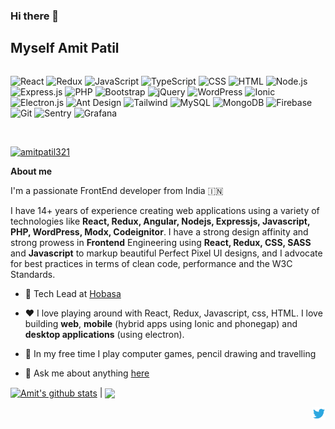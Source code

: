 
  

  

### Hi there 👋

  

  

## Myself Amit Patil
<div style="display: flex">

![React](https://img.shields.io/badge/-React-61DAFB?style=flat&logo=react&logoColor=white)
![Redux](https://img.shields.io/badge/-Redux-764ABC?style=flat&logo=redux&logoColor=white)
![JavaScript](https://img.shields.io/badge/-JavaScript-F7DF1E?style=flat&logo=javascript&logoColor=white)
![TypeScript](https://img.shields.io/badge/-TypeScript-3178C6?style=flat&logo=typescript&logoColor=white)
![CSS](https://img.shields.io/badge/-CSS-1572B6?style=flat&logo=css3&logoColor=white)
![HTML](https://img.shields.io/badge/-HTML5-E34F26?style=flat&logo=html5&logoColor=white)
![Node.js](https://img.shields.io/badge/-Node.js-339933?style=flat&logo=node.js&logoColor=white)
![Express.js](https://img.shields.io/badge/-Express.js-000000?style=flat&logo=express&logoColor=white)
![PHP](https://img.shields.io/badge/-PHP-777BB4?style=flat&logo=php&logoColor=white)
![Bootstrap](https://img.shields.io/badge/-Bootstrap-563D7C?style=flat&logo=bootstrap&logoColor=white)
![jQuery](https://img.shields.io/badge/-jQuery-0769AD?style=flat&logo=jquery&logoColor=white)
![WordPress](https://img.shields.io/badge/-WordPress-21759B?style=flat&logo=wordpress&logoColor=white)
![Ionic](https://img.shields.io/badge/-Ionic-3880FF?style=flat&logo=ionic&logoColor=white)
![Electron.js](https://img.shields.io/badge/-Electron-47848F?style=flat&logo=electron&logoColor=white)
![Ant Design](https://img.shields.io/badge/-Ant_Design-1890FF?style=flat&logo=antdesign&logoColor=white)
![Tailwind](https://img.shields.io/badge/-TailwindCSS-06B6D4?style=flat&logo=tailwindcss&logoColor=white)
![MySQL](https://img.shields.io/badge/-MySQL-4479A1?style=flat&logo=MySQL&logoColor=white)
![MongoDB](https://img.shields.io/badge/-MongoDB-47A248?style=flat&logo=MongoDB&logoColor=white)
![Firebase](https://img.shields.io/badge/-Firebase-FFCA28?style=flat&logo=Firebase&logoColor=white)
![Git](https://img.shields.io/badge/-Git-F05032?style=flat&logo=Git&logoColor=white)
![Sentry](https://img.shields.io/badge/-Sentry-332F41?style=flat&logo=sentry&logoColor=white)
![Grafana](https://img.shields.io/badge/-Grafana-F46800?style=flat&logo=grafana&logoColor=white)

  
<!--  
<img alt="react" height="30" src="https://raw.githubusercontent.com/github/explore/80688e429a7d4ef2fca1e82350fe8e3517d3494d/topics/react/react.png" />
<img alt="redux" height="30" src="https://raw.githubusercontent.com/github/explore/80688e429a7d4ef2fca1e82350fe8e3517d3494d/topics/redux/redux.png" />
<img alt="javascriopt" height="30" src="https://raw.githubusercontent.com/github/explore/80688e429a7d4ef2fca1e82350fe8e3517d3494d/topics/javascript/javascript.png" />
<img alt="typescript" height="30" src="https://raw.githubusercontent.com/github/explore/80688e429a7d4ef2fca1e82350fe8e3517d3494d/topics/typescript/typescript.png"/>
<img alt="css" height="30" src="https://raw.githubusercontent.com/github/explore/80688e429a7d4ef2fca1e82350fe8e3517d3494d/topics/css/css.png"/>
<img alt="html" height="30" src="https://raw.githubusercontent.com/github/explore/80688e429a7d4ef2fca1e82350fe8e3517d3494d/topics/html/html.png"/>
<img alt="nodejs" height="30" src="https://juststickers.in/wp-content/uploads/2019/07/nodejs.png"/>
<img alt="express js" height="30" src="https://upload.wikimedia.org/wikipedia/commons/6/64/Expressjs.png"/>
<img alt="nodejs" height="30" src="https://camo.githubusercontent.com/c19794479239935607c6c2e501a2f67e495e567ef91e0a1524474d645f52f86c/68747470733a2f2f63646e2e776f726c64766563746f726c6f676f2e636f6d2f6c6f676f732f6e6578746a732d322e737667"/>
<img alt="php" height="30" src="https://raw.githubusercontent.com/github/explore/80688e429a7d4ef2fca1e82350fe8e3517d3494d/topics/php/php.png"/>
<img alt="bootstrap" height="30" src="https://raw.githubusercontent.com/github/explore/80688e429a7d4ef2fca1e82350fe8e3517d3494d/topics/bootstrap/bootstrap.png"/>
<img alt="jquery" height="30" src="https://raw.githubusercontent.com/github/explore/80688e429a7d4ef2fca1e82350fe8e3517d3494d/topics/jquery/jquery.png"/>
<img alt="wordpress" height="30" src="https://raw.githubusercontent.com/github/explore/80688e429a7d4ef2fca1e82350fe8e3517d3494d/topics/wordpress/wordpress.png"/>
<img alt="ionic" height="30" src="https://encrypted-tbn0.gstatic.com/images?q=tbn:ANd9GcRqJZuk231xDvLafBXK6I47B32mywaPb-4GBw&s" />
<img alt="electron js" height="30" src="https://www.electronjs.org/assets/img/logo.svg" />
<img alt="ant design" height="30" src="https://static-00.iconduck.com/assets.00/ant-design-icon-512x512-xbdsnx83.png"/>
<img alt="tailwind" height="30" src="https://camo.githubusercontent.com/52643e404ca1a1d90beb0095ebddda4b16b8c30dfcfeb5d42355a2df037c7c8e/68747470733a2f2f7777772e766563746f726c6f676f2e7a6f6e652f6c6f676f732f7461696c77696e646373732f7461696c77696e646373732d69636f6e2e737667" />
<img alt="sentry" height="30" src="https://www.appbrain.com/static/202408212147594/blob/sdk-logos/sentry.png" />
<img alt="grafana" height="30" src="https://securityonline.info/wp-content/uploads/2024/09/Grafana_logo.svg_.png" />
  -->
</div>
<br />
<p align="left"> <a href="https://github.com/ryo-ma/github-profile-trophy"><img src="https://github-profile-trophy.vercel.app/?username=amitpatil321&theme=juicyfresh" alt="amitpatil321" /></a> </p>

**About me**

I'm a passionate FrontEnd developer from India 🇮🇳

  

  

I have 14+ years of experience creating web applications using a variety of technologies like **React, Redux, Angular, Nodejs, Expressjs, Javascript, PHP, WordPress, Modx, Codeignitor**. I have a strong design affinity and strong prowess in **Frontend** Engineering using **React, Redux, CSS, SASS** and **Javascript** to markup beautiful Perfect Pixel UI designs, and I advocate for best practices in terms of clean code, performance and the W3C Standards.

  

  



  

  

- 💼 Tech Lead at [Hobasa](https://hobasa.com/)

  

  

- ❤️ I love playing around with React, Redux, Javascript, css, HTML. I love building **web**, **mobile**  (hybrid apps using Ionic and phonegap) and **desktop applications** (using electron).

  

  

- 🎸 In my free time I play computer games, pencil drawing and travelling

  

  

- 💬 Ask me about anything [here](https://github.com/amitpatil321/amitpatil321/issues)

  

  

<a  href="https://github.com/amitpatil321/github-readme-stats"><img  align="center"  src="https://github-readme-stats.vercel.app/api?username=amitpatil321&show_icons=true&include_all_commits=true&theme=buefy&hide_border=true"  alt="Amit's github stats"  /></a> | <a  href="https://github.com/amitpatil321/github-readme-stats"><img  align="center"  src="https://github-readme-stats.vercel.app/api/top-langs?username=amitpatil321&show_icons=true&count_private=true&hide_border=true"  /></a> 
  

  

<a  href="https://twitter.com/amitspatil">
<img  align="right"  alt="Amit Patil | Twitter"  width="21px"  src="https://raw.githubusercontent.com/amitpatil321/amitpatil321/master/assets/twitter.svg"  />
</a>
